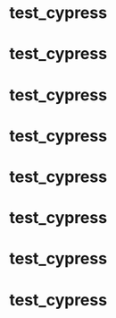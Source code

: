 # test_cypress
# test_cypress
# test_cypress
# test_cypress
# test_cypress
# test_cypress
# test_cypress
# test_cypress
